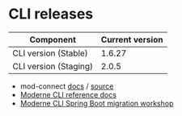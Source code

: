 # CLI releases

| Component             | Current version |
| --------------------- |-----------------|
| CLI version (Stable)  | 1.6.27          |
| CLI version (Staging) | 2.0.5           |

* mod-connect [docs](https://moderneinc.github.io/mod-connect/) / [source](https://github.com/moderneinc/mod-connect)
* [Moderne CLI reference docs](../user-documentation/references/cli-reference.md)
* [Moderne CLI Spring Boot migration workshop](../user-documentation/workshops/spring-boot-migration-workshop/)
